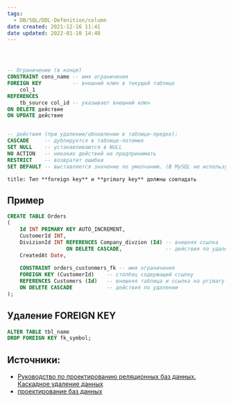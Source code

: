 ```yaml
---
tags:
  - DB/SQL/DDL-Defenition/column
date created: 2021-12-16 11:41
date updated: 2022-01-10 14:48
---
```


```sql



-- Ограничение (в конце)
CONSTRAINT cons_name -- имя ограничения
FOREIGN KEY 		 -- внешний ключ в текущей таблице
	col_1 
REFERENCES 
	tb_source col_id -- указывает внешний ключ
ON DELETE действие
ON UPDATE действие


-- действия (при удалении/обновлении в таблице-предке):
CASCADE 	-- дублируктся в таблице-потомке
SET NULL 	-- устанавливаются в NULL  
NO ACTION 	-- никаких действий не предпринимать   
RESTRICT 	-- возвратит ошибки   
SET DEFAULT -- выставляется значение по умолчанию. (В MySQL не используется)
```

```ad-warning
title: Тип **foreign key** и **primary key** должны совпадать
```

## Пример

```sql
CREATE TABLE Orders
(
    Id INT PRIMARY KEY AUTO_INCREMENT,
    CustomerId INT,
	DivizionId INT REFERENCES Company_divzion (Id) -- внешняя ссылка 
				   ON DELETE CASCADE, 			   -- действия по удалении
    CreatedAt Date,
	
    CONSTRAINT orders_custonmers_fk -- имя ограничения
    FOREIGN KEY (CustomerId) 	-- столбец содержащий ссылку
	REFERENCES Customers (Id)	-- внешняя таблица и ссылка на primary key
	ON DELETE CASCADE 			-- действия по удалении
);
```


##  Удаление FOREIGN KEY

```sql
ALTER TABLE tbl_name 
DROP FOREIGN KEY fk_symbol;


```
## Источники:

- [Руководство по проектированию реляционных баз данных. Каскадное удаление данных](https://habr.com/ru/post/194738/)
- [проектирование баз данных](https://habr.com/ru/search/?target_type=posts&order=relevance&q=%5Bпроектирование%20баз%20данных%5D)
